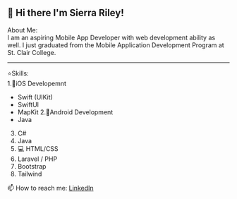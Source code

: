 ## 👋 Hi there I'm Sierra Riley!

About Me: <br>
I am an aspiring Mobile App Developer with web development ability as well. 
I just graduated from the Mobile Application Development Program at St. Clair College. 

***
⭐Skills: <br>
1.🍎iOS Developemnt
  - Swift (UIKit)
  - SwiftUI
  - MapKit
2.🤖Android Development
  - Java
3. C#
4. Java
5. 💻 HTML/CSS
6. Laravel / PHP
7. Bootstrap
8. Tailwind

📫 How to reach me: 
[LinkedIn](www.linkedin.com/in/sierra-riley-a4a267146)


